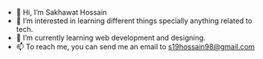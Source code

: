 - 👋 Hi, I’m Sakhawat Hossain
- 👀 I’m interested in learning different things specially anything related to tech.
- 🌱 I’m currently learning web development and designing.
- 📫 To reach me, you can send me an email to s19hossain98@gmail.com

<!---
Sakhawat0pu/Sakhawat0pu is a ✨ special ✨ repository because its `README.md` (this file) appears on your GitHub profile.
You can click the Preview link to take a look at your changes.
--->
